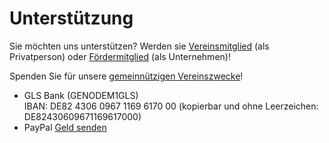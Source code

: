 # Unterstützung

Sie möchten uns unterstützen? Werden sie [Vereinsmitglied](https://digitale-oberlausitz.eu/mitmachen) (als Privatperson) oder 
[Fördermitglied](https://digitale-oberlausitz.eu/foerdermitglieder) (als Unternehmen)!

Spenden Sie für unsere [gemeinnützigen Vereinszwecke](https://digitale-oberlausitz.eu/verein)!

- GLS Bank (GENODEM1GLS)  
IBAN: DE82 4306 0967 1169 6170 00 (kopierbar und ohne Leerzeichen: DE82430609671169617000)
- PayPal [Geld senden](https://paypal.me/doev)
